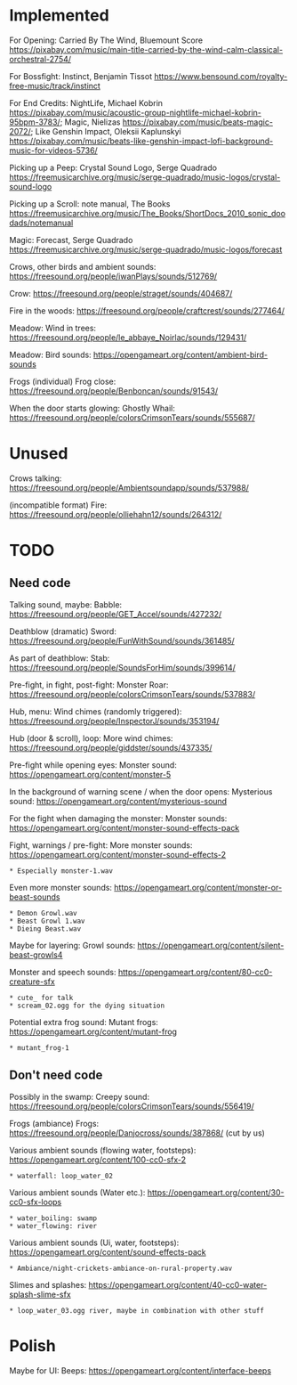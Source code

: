 
# Implemented

For Opening: Carried By The Wind, Bluemount Score https://pixabay.com/music/main-title-carried-by-the-wind-calm-classical-orchestral-2754/

For Bossfight: Instinct, Benjamin Tissot https://www.bensound.com/royalty-free-music/track/instinct

For End Credits: NightLife, Michael Kobrin https://pixabay.com/music/acoustic-group-nightlife-michael-kobrin-95bpm-3783/; Magic, Nielizas https://pixabay.com/music/beats-magic-2072/; Like Genshin Impact, Oleksii Kaplunskyi https://pixabay.com/music/beats-like-genshin-impact-lofi-background-music-for-videos-5736/

Picking up a Peep: Crystal Sound Logo, Serge Quadrado https://freemusicarchive.org/music/serge-quadrado/music-logos/crystal-sound-logo

Picking up a Scroll: note manual, The Books https://freemusicarchive.org/music/The_Books/ShortDocs_2010_sonic_doodads/notemanual

Magic: Forecast, Serge Quadrado https://freemusicarchive.org/music/serge-quadrado/music-logos/forecast

Crows, other birds and ambient sounds: https://freesound.org/people/iwanPlays/sounds/512769/

Crow: https://freesound.org/people/straget/sounds/404687/

Fire in the woods: https://freesound.org/people/craftcrest/sounds/277464/

Meadow: Wind in trees: https://freesound.org/people/le_abbaye_Noirlac/sounds/129431/

Meadow: Bird sounds: https://opengameart.org/content/ambient-bird-sounds

Frogs (individual) Frog close: https://freesound.org/people/Benboncan/sounds/91543/

When the door starts glowing: Ghostly Whail: https://freesound.org/people/colorsCrimsonTears/sounds/555687/

# Unused

Crows talking: https://freesound.org/people/Ambientsoundapp/sounds/537988/

(incompatible format) Fire: https://freesound.org/people/olliehahn12/sounds/264312/

# TODO

## Need code

Talking sound, maybe: Babble: https://freesound.org/people/GET_Accel/sounds/427232/

Deathblow (dramatic) Sword: https://freesound.org/people/FunWithSound/sounds/361485/

As part of deathblow: Stab: https://freesound.org/people/SoundsForHim/sounds/399614/

Pre-fight, in fight, post-fight: Monster Roar: https://freesound.org/people/colorsCrimsonTears/sounds/537883/

Hub, menu: Wind chimes (randomly triggered): https://freesound.org/people/InspectorJ/sounds/353194/

Hub (door & scroll), loop: More wind chimes: https://freesound.org/people/giddster/sounds/437335/

Pre-fight while opening eyes: Monster sound: https://opengameart.org/content/monster-5

In the background of warning scene / when the door opens: Mysterious sound: https://opengameart.org/content/mysterious-sound

For the fight when damaging the monster: Monster sounds: https://opengameart.org/content/monster-sound-effects-pack

Fight, warnings / pre-fight: More monster sounds: https://opengameart.org/content/monster-sound-effects-2

	* Especially monster-1.wav

Even more monster sounds: https://opengameart.org/content/monster-or-beast-sounds

	* Demon Growl.wav
	* Beast Growl 1.wav
	* Dieing Beast.wav

Maybe for layering: Growl sounds: https://opengameart.org/content/silent-beast-growls4

Monster and speech sounds: https://opengameart.org/content/80-cc0-creature-sfx

	* cute_ for talk
	* scream_02.ogg for the dying situation

Potential extra frog sound: Mutant frogs: https://opengameart.org/content/mutant-frog

	* mutant_frog-1

## Don't need code

Possibly in the swamp: Creepy sound: https://freesound.org/people/colorsCrimsonTears/sounds/556419/

Frogs (ambiance) Frogs: https://freesound.org/people/Danjocross/sounds/387868/ (cut by us)

Various ambient sounds (flowing water, footsteps): https://opengameart.org/content/100-cc0-sfx-2

	* waterfall: loop_water_02

Various ambient sounds (Water etc.): https://opengameart.org/content/30-cc0-sfx-loops

	* water_boiling: swamp
	* water_flowing: river

Various ambient sounds (Ui, water, footsteps): https://opengameart.org/content/sound-effects-pack

	* Ambiance/night-crickets-ambiance-on-rural-property.wav

Slimes and splashes: https://opengameart.org/content/40-cc0-water-splash-slime-sfx

	* loop_water_03.ogg river, maybe in combination with other stuff

# Polish

Maybe for UI: Beeps: https://opengameart.org/content/interface-beeps
